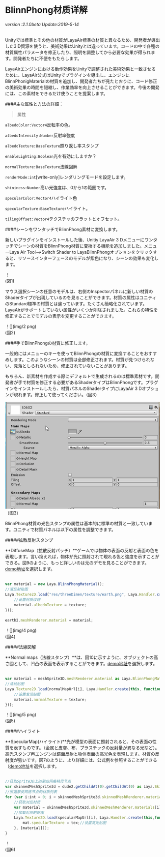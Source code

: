 # BlinnPhong材质详解

###### *version :2.1.0beta   Update:2019-5-14*

Unityでは標準とその他の材質がLayaAir標準の材質と異なるため、開発者が導出した3 D資源を使うと、美術効果はUnityとは違っています。コードの中で各種の材質属性パラメータを修正したり、照明を調整してから必要な効果が得られます。開発者たちに不便をもたらします。

LayaAirエンジンにおける動作効果をUnityで調整された美術効果と一致させるために、LayaAir公式はUnityでプラグインを導出し、エンジンにBlinnPhonigMaterialの材質を追加し、開発者たちが見たとおりに、コード修正の美術効果の時間を短縮し、作業効率を向上させることができます。今後の開発には、この素材をできるだけ使うことを提案します。

####主な属性と方法の詳細：

>属性

`albedoColor:Vector4`反転率の色。

`albedoIntensity:Number`反射率強度

`albedoTexture:BaseTexture`照り返し率スタンプ

`enableLighting:Boolean`光を有効にしますか？

`normalTexture:BaseTexture`法線図解

`renderMode:int`[write-only]レンダリングモードを設定します。

`shininess:Number`高い光強度は、0から1の範囲です。

`specularColor:Vector4`ハイライト色

`specularTexture:BaseTexture`ハイライト。

`tilingOffset:Vector4`テクスチャのフラットとオフセット。



####シーンをワンタッチでBlinnPhong素材に変換します。

新しいプラグインをインストールした後、Unitiy LayaAir 3 Dメニューにワンタッチでシーンの材質をBlinnPhong材質に変換する機能を追加しました。メニューLaya Air Tool-->Switch Shader to LayaBlinnPhongオプションをクリックすると、リソースインターフェースのモデルが紫色になり、シーンの効果も変化します。

！[](img/1.png)<br/>(図1)

マウス選択シーンの任意のモデルは、右側のInspectorパネルに新しい材質のShaderタイプが出現しているのを見ることができます。材質の属性はユニティのStandard標準の材質とは違っています。たくさん簡略化されています。LayaAirがサポートしていない属性がいくつか削除されました。これらの特性を修正することでモデルの表示を変更することができます。

！[](img/2 png)<br/>(図2)

####手でBlinnPhongの材質に修正します。

一般的にはメニューのキーを使ってBlinnPhongの材質に変換することをおすすめします。このようなシーンの材質は全部修正されます。材質が見つけられない、見落としられないため、修正されていないことがあります。

もちろん、新素材を作成する際にデフォルトで生成されるのは標準素材です。開発者が手で材質を修正する必要があるShaderタイプはBlinnPhongです。プラグインをインストールしたら、材質パネルのShaderタイプにLayaAir 3 Dオプションが現れます。修正して使ってください。（図3）

![图片3](img/3.gif)<br>（图3）


BlinnPhong材質の光色スタンプの属性は基本的に標準の材質と一致しています。ユニティで材質パネルは以下の属性を調整できます。

#####拡散反射スタンプ

**DiffuseMap（拡散反射パッチ）**ゲームでは物体の表面の反射と表面の色を表現します。言い換えれば，物体が光に照射されて現れる色と強度を示すことができる。図9のように、もっと詳しいのは元のデモを見ることができます。[demo地址](http://localhost/LayaAir2_Auto/%3Chttps://layaair.ldc.layabox.com/demo2/?language=ch&category=3d&group=Material&name=BlinnPhong_DiffuseMap%3E)を選択します。


```typescript

var material = new Laya.BlinnPhongMaterial();
//漫反射贴图
Laya.Texture2D.load("res/threeDimen/texture/earth.png", Laya.Handler.create(this, function(texture) {
    //设置材质纹理
	material.albedoTexture = texture;
}));

earth2.meshRenderer.material = material;
```


！[](img/4 png)<br/>(図4)

#####法線図解

**Normal maps（法線スタンプ）**は、図10に示すように、オブジェクトの高さ図として、凹凸の表面を表示することができます。[demo地址](http://localhost/LayaAir2_Auto/%3Chttps://layaair.ldc.layabox.com/demo2/?language=ch&category=3d&group=Material&name=BlinnPhong_NormalMap%3E)を選択します。


```typescript

var material = meshSprite3D.meshRenderer.material as Laya.BlinnPhongMaterial;
//法线贴图
Laya.Texture2D.load(normalMapUrl[i], Laya.Handler.create(this, function(texture) {
    //设置发现贴图
    material.normalTexture = texture;
}));
```


！[](img/5 png)<br/>(図5)

#####ハイライト

**SpecularMap(ハイライト)**光が模型の表面に照射されると、その表面の性質を表すものです。（金属と皮膚、布、プラスチックの反射量が異なる光など）。高光スタンプ再エンジンは鏡面反射と物体表面の高光色を表現します。材質の反射度が強いです。図7のように、より詳細には、公式例を参照することができる（[demo地址](http://localhost/LayaAir2_Auto/%3Chttps://layaair.ldc.layabox.com/demo2/?language=ch&category=3d&group=Material&name=BlinnPhong_SpecularMap%3E)を選択します。


```typescript

//获取Sprite3D上的蒙皮网格精灵节点
var skinnedMeshSprite3d = dude2.getChildAt(0).getChildAt(0) as Laya.SkinnedMeshSprite3D;
//历遍蒙皮网格节点的材质列表
for (var i:int = 0; i < skinnedMeshSprite3d.skinnedMeshRenderer.materials.length; i++) {
    //获取对应材质
    var material = skinnedMeshSprite3d.skinnedMeshRenderer.materials[i] as Laya.BlinnPhongMaterial;
    //加载对应的贴图
	Laya.Texture2D.load(specularMapUrl[i], Laya.Handler.create(this,function(mat, tex) {
        mat.specularTexture = tex;//设置高光贴图
    }, [material]));
}
```


！[](img/6.png)<br/>(図6)

